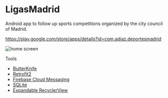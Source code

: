 # LigasMadrid

Android app to follow up sports competitions organized by the city council of Madrid.

https://play.google.com/store/apps/details?id=com.adiaz.deportesmadrid

![home screen](https://antoniodiaz.github.io/LigasMadrid/images/01_screenshot.png)


Tools 

* [ButterKnife](http://jakewharton.github.io/butterknife/)
* [Retrofit2](http://square.github.io/retrofit/fire)
* [Firebase Cloud Messaging](https://firebase.google.com/docs/cloud-messaging/)
* [SQLite](https://developer.android.com/training/data-storage/sqlite)
* [Expandable RecyclerView](https://github.com/thoughtbot/expandable-recycler-view)